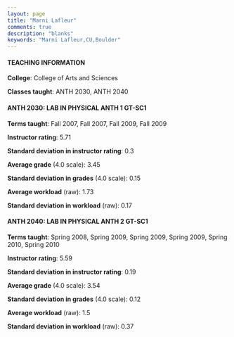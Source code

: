 ```yaml
---
layout: page
title: "Marni Lafleur" 
comments: true
description: "blanks"
keywords: "Marni Lafleur,CU,Boulder"
---
```

<head>
<script src="https://ajax.googleapis.com/ajax/libs/jquery/2.1.3/jquery.min.js"></script>
<script src="https://dl.dropboxusercontent.com/s/pc42nxpaw1ea4o9/highcharts.js?dl=0"></script>
<!-- <script src="../assets/js/highcharts.js"></script> -->
<style type="text/css">@font-face {
	font-family: "Bebas Neue";
	src: url(https://www.filehosting.org/file/details/544349/BebasNeue Regular.otf) format("opentype");
	}
	h1.Bebas { 
		font-family: "Bebas Neue", Verdana, Tahoma;
	}
</style>
</head>
	   
#### TEACHING INFORMATION

**College**: College of Arts and Sciences

**Classes taught**: ANTH 2030, ANTH 2040

#### ANTH 2030: LAB IN PHYSICAL ANTH 1 GT-SC1

**Terms taught**: Fall 2007, Fall 2007, Fall 2009, Fall 2009

**Instructor rating**: 5.71

**Standard deviation in instructor rating**: 0.3

**Average grade** (4.0 scale): 3.45

**Standard deviation in grades** (4.0 scale): 0.15

**Average workload** (raw): 1.73

**Standard deviation in workload** (raw): 0.17

#### ANTH 2040: LAB IN PHYSICAL ANTH 2 GT-SC1

**Terms taught**: Spring 2008, Spring 2009, Spring 2009, Spring 2009, Spring 2010, Spring 2010

**Instructor rating**: 5.59

**Standard deviation in instructor rating**: 0.19

**Average grade** (4.0 scale): 3.54

**Standard deviation in grades** (4.0 scale): 0.12

**Average workload** (raw): 1.5

**Standard deviation in workload** (raw): 0.37

